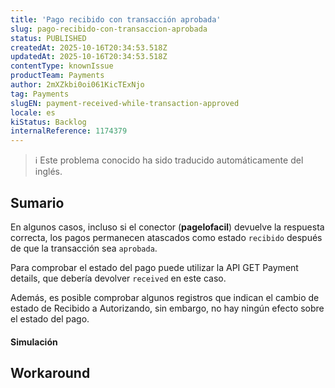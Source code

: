 ```yaml
---
title: 'Pago recibido con transacción aprobada'
slug: pago-recibido-con-transaccion-aprobada
status: PUBLISHED
createdAt: 2025-10-16T20:34:53.518Z
updatedAt: 2025-10-16T20:34:53.518Z
contentType: knownIssue
productTeam: Payments
author: 2mXZkbi0oi061KicTExNjo
tag: Payments
slugEN: payment-received-while-transaction-approved
locale: es
kiStatus: Backlog
internalReference: 1174379
---
```


>ℹ️ Este problema conocido ha sido traducido automáticamente del inglés.

## Sumario


En algunos casos, incluso si el conector (**pagelofacil**) devuelve la respuesta correcta, los pagos permanecen atascados como estado `recibido` después de que la transacción sea `aprobada`.

Para comprobar el estado del pago puede utilizar la API GET Payment details, que debería devolver `received` en este caso.

Además, es posible comprobar algunos registros que indican el cambio de estado de Recibido a Autorizando, sin embargo, no hay ningún efecto sobre el estado del pago.


#### Simulación

## Workaround

